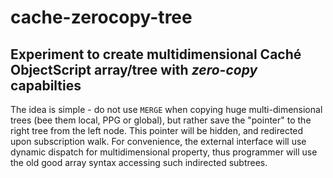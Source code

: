 # cache-zerocopy-tree

## Experiment to create multidimensional Caché ObjectScript array/tree with _zero-copy_ capabilties

The idea is simple - do not use `MERGE` when copying huge multi-dimensional trees (bee them local, PPG or global), 
but rather save the "pointer" to the right tree from the left node. This pointer will be hidden, and redirected 
upon subscription walk. For convenience, the external interface will use dynamic dispatch for multidimensional 
property, thus programmer will use the old good array syntax accessing such indirected subtrees.
